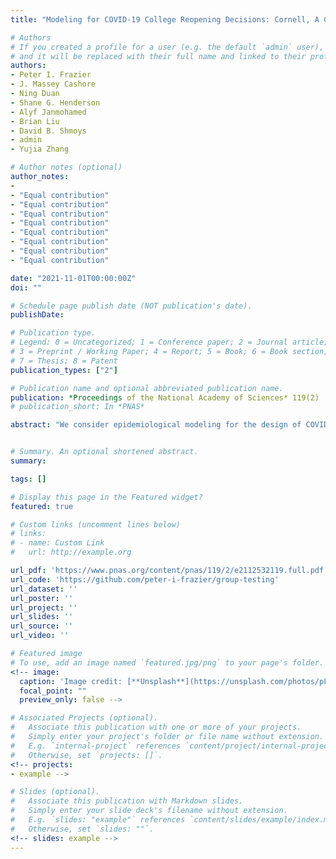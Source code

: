 ```yaml
---
title: "Modeling for COVID-19 College Reopening Decisions: Cornell, A Case Study"

# Authors
# If you created a profile for a user (e.g. the default `admin` user), write the username (folder name) here
# and it will be replaced with their full name and linked to their profile.
authors:
- Peter I. Frazier
- J. Massey Cashore
- Ning Duan
- Shane G. Henderson
- Alyf Janmohamed
- Brian Liu
- David B. Shmoys
- admin
- Yujia Zhang

# Author notes (optional)
author_notes:
-
- "Equal contribution"
- "Equal contribution"
- "Equal contribution"
- "Equal contribution"
- "Equal contribution"
- "Equal contribution"
- "Equal contribution"
- "Equal contribution"

date: "2021-11-01T00:00:00Z"
doi: ""

# Schedule page publish date (NOT publication's date).
publishDate:

# Publication type.
# Legend: 0 = Uncategorized; 1 = Conference paper; 2 = Journal article;
# 3 = Preprint / Working Paper; 4 = Report; 5 = Book; 6 = Book section;
# 7 = Thesis; 8 = Patent
publication_types: ["2"]

# Publication name and optional abbreviated publication name.
publication: *Proceedings of the National Academy of Sciences* 119(2)
# publication_short: In *PNAS*

abstract: "We consider epidemiological modeling for the design of COVID-19 interventions in university populations, which have seen significant outbreaks during the pandemic. A central challenge is sensitivity of predictions to input parameters coupled with uncertainty about these parameters. Nearly two years into the pandemic, parameter uncertainty remains because of changes in vaccination efficacy, viral variants and mask mandates, and because universities' unique characteristics hinder translation from the general population: a high fraction of young people, who have higher rates of asymptomatic infection and social contact, as well as an enhanced ability to implement behavioral and testing interventions. We describe an epidemiological model that formed the basis for Cornell University's decision to reopen for in-person instruction in fall 2020 and supported the design of an asymptomatic screening program instituted concurrently to prevent viral spread. We demonstrate how the structure of these decisions allowed risk to be minimized despite parameter uncertainty leading to an inability to make accurate point estimates and how this generalizes to other university settings. Looking forward, we find that once-per-week asymptomatic screening of vaccinated undergraduate students provides substantial value, even if all students are vaccinated, and that more targeted testing of the most social vaccinated students provides further value."


# Summary. An optional shortened abstract.
summary:

tags: []

# Display this page in the Featured widget?
featured: true

# Custom links (uncomment lines below)
# links:
# - name: Custom Link
#   url: http://example.org

url_pdf: 'https://www.pnas.org/content/pnas/119/2/e2112532119.full.pdf'
url_code: 'https://github.com/peter-i-frazier/group-testing'
url_dataset: ''
url_poster: ''
url_project: ''
url_slides: ''
url_source: ''
url_video: ''

# Featured image
# To use, add an image named `featured.jpg/png` to your page's folder.
<!-- image:
  caption: 'Image credit: [**Unsplash**](https://unsplash.com/photos/pLCdAaMFLTE)'
  focal_point: ""
  preview_only: false -->

# Associated Projects (optional).
#   Associate this publication with one or more of your projects.
#   Simply enter your project's folder or file name without extension.
#   E.g. `internal-project` references `content/project/internal-project/index.md`.
#   Otherwise, set `projects: []`.
<!-- projects:
- example -->

# Slides (optional).
#   Associate this publication with Markdown slides.
#   Simply enter your slide deck's filename without extension.
#   E.g. `slides: "example"` references `content/slides/example/index.md`.
#   Otherwise, set `slides: ""`.
<!-- slides: example -->
---
```


<!-- {{% callout note %}}
Click the *Cite* button above to demo the feature to enable visitors to import publication metadata into their reference management software.
{{% /callout %}} -->

<!-- {{% callout note %}}
Create your slides in Markdown - click the *Slides* button to check out the example.
{{% /callout %}} -->

<!-- Supplementary notes can be added here, including [code, math, and images](https://wowchemy.com/docs/writing-markdown-latex/). -->
